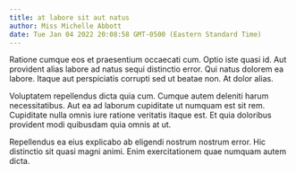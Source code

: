 ```yaml
---
title: at labore sit aut natus
author: Miss Michelle Abbott
date: Tue Jan 04 2022 20:08:58 GMT-0500 (Eastern Standard Time)
---
```

Ratione cumque eos et praesentium occaecati cum. Optio iste quasi id. Aut provident alias labore ad natus sequi distinctio error. Qui natus dolorem ea labore. Itaque aut perspiciatis corrupti sed ut beatae non. At dolor alias.

 Voluptatem repellendus dicta quia cum. Cumque autem deleniti harum necessitatibus. Aut ea ad laborum cupiditate ut numquam est sit rem. Cupiditate nulla omnis iure ratione veritatis itaque est. Et quia doloribus provident modi quibusdam quia omnis at ut.

 Repellendus ea eius explicabo ab eligendi nostrum nostrum error. Hic distinctio sit quasi magni animi. Enim exercitationem quae numquam autem dicta.